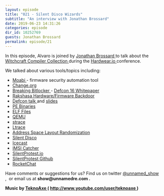 ```yaml
---
layout: episode
title: "021 - Silent Disco Wizards"
subtitle: "An interview with Jonathan Brossard"
date: 2019-06-23 14:31:26
categories: episode
dir_id: 10252769
guests: Jonathan Brossard
permalink: episode/21
---
```

<p>
 In this episode, Alvaro is joined by
 <a href="https://twitter.com/endrazine">
  Jonathan Brossard
 </a>
 to talk about the
 <a href="https://github.com/endrazine/wcc">
  Witchcraft Compiler Collection
 </a>
 during the
 <a href="https://hardwear.io/">
  Hardwear.io
 </a>
 conference.
</p>
<p>
 We talked about various tools/topics including:
</p>
<ul>
 <li>
  <a href="https://moabi.com/">
   Moabi
  </a>
  - firmware security automation tool
 </li>
 <li>
  <a href="https://www.change.org/">
   Change.org
  </a>
 </li>
 <li>
  <a href="https://moabi.com/research/jbrossard/whitepapers/Jonathan_Brossard_DEFCON_16_Bitlocker_viewer.htm">
   Breaking Bitlocker
  </a>
  -
  <a href="https://www.defcon.org/images/defcon-16/dc16-presentations/brossard/defcon-16-brossard-wp.pdf">
   Defcon 16 Whitepaper
  </a>
 </li>
 <li>
  <a href="https://moabi.com/research/jbrossard/whitepapers/Jonathan_Brossard_DEFCON_20_Hardware_Backdooring_is_Practical_viewer.htm">
   Rakshasa Hardware/Firmware Backdoor
  </a>
 </li>
 <li>
  <a href="https://www.youtube.com/watch?v=3DUflmm7O8Y">
   Defcon talk
  </a>
  and
  <a href="https://github.com/endrazine/wcc/blob/master/doc/presentations/Jonathan_Brossard_Witchract_Compiler_Collection_Defcon24_2016.pdf">
   slides
  </a>
 </li>
 <li>
  <a href="https://en.wikipedia.org/wiki/Portable_Executable">
   PE Binaries
  </a>
 </li>
 <li>
  <a href="https://en.wikipedia.org/wiki/Executable_and_Linkable_Format">
   ELF Files
  </a>
 </li>
 <li>
  <a href="https://www.qemu.org/">
   QEMU
  </a>
 </li>
 <li>
  <a href="https://strace.io/">
   strace
  </a>
 </li>
 <li>
  <a href="https://en.wikipedia.org/wiki/Ltrace">
   Ltrace
  </a>
 </li>
 <li>
  <a href="https://en.wikipedia.org/wiki/Address_space_layout_randomization">
   Address Space Layout Randomization
  </a>
 </li>
 <li>
  <a href="https://en.wikipedia.org/wiki/Silent_disco">
   Silent Disco
  </a>
 </li>
 <li>
  <a href="http://icecast.org/">
   Icecast
  </a>
 </li>
 <li>
  <a href="https://en.wikipedia.org/wiki/IMSI-catcher">
   IMSI Catcher
  </a>
 </li>
 <li>
  <a href="https://silentprotest.io/">
   SilentProtest.io
  </a>
 </li>
 <li>
  <a href="https://github.com/SilentProtest">
   SilentProtest Github
  </a>
 </li>
 <li>
  <a href="https://rocket.chat/">
   RocketChat
  </a>
 </li>
</ul>
<p>
 Have comments or suggestions for us? Find us on twitter
 <a href="https://twitter.com/unnamed_show">
  @unnamed_show
 </a>
 ,  or email us at
 <strong>
  show@unnamedre.com
 </strong>
 <strong>
  .
 </strong>
</p>
<p>
 <strong>
  Music by
 </strong>
 <a href="http://www.teknoaxe.com/">
  <strong>
   TeknoAxe
  </strong>
 </a>
 <strong>
  (
 </strong>
 <a href="http://www.youtube.com/user/teknoaxe">
  <strong>
   http://www.youtube.com/user/teknoaxe
  </strong>
 </a>
 <strong>
  )
 </strong>
</p>
